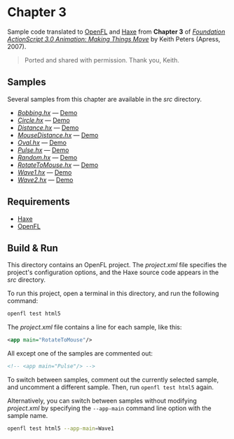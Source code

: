# Chapter 3

Sample code translated to [OpenFL](https://openfl.org/) and [Haxe](https://haxe.org/) from **Chapter 3** of [_Foundation ActionScript 3.0 Animation: Making Things Move_](http://www.apress.com/9781590597910) by Keith Peters (Apress, 2007).

> Ported and shared with permission. Thank you, Keith.

## Samples

Several samples from this chapter are available in the _src_ directory.

- [_Bobbing.hx_](src/Bobbing.hx) — [Demo](https://joshtynjala.github.io/foundation-animation-making-things-move-haxe-openfl/ch03/Bobbing/index.html)
- [_Circle.hx_](src/Circle.hx) — [Demo](https://joshtynjala.github.io/foundation-animation-making-things-move-haxe-openfl/ch03/Circle/index.html)
- [_Distance.hx_](src/Distance.hx) — [Demo](https://joshtynjala.github.io/foundation-animation-making-things-move-haxe-openfl/ch03/Distance/index.html)
- [_MouseDistance.hx_](src/MouseDistance.hx) — [Demo](https://joshtynjala.github.io/foundation-animation-making-things-move-haxe-openfl/ch03/MouseDistance/index.html)
- [_Oval.hx_](src/Oval.hx) — [Demo](https://joshtynjala.github.io/foundation-animation-making-things-move-haxe-openfl/ch03/Oval/index.html)
- [_Pulse.hx_](src/Pulse.hx) — [Demo](https://joshtynjala.github.io/foundation-animation-making-things-move-haxe-openfl/ch03/Pulse/index.html)
- [_Random.hx_](src/Random.hx) — [Demo](https://joshtynjala.github.io/foundation-animation-making-things-move-haxe-openfl/ch03/Random/index.html)
- [_RotateToMouse.hx_](src/RotateToMouse.hx) — [Demo](https://joshtynjala.github.io/foundation-animation-making-things-move-haxe-openfl/ch03/RotateToMouse/index.html)
- [_Wave1.hx_](src/Wave1.hx) — [Demo](https://joshtynjala.github.io/foundation-animation-making-things-move-haxe-openfl/ch03/Wave1/index.html)
- [_Wave2.hx_](src/Wave2.hx) — [Demo](https://joshtynjala.github.io/foundation-animation-making-things-move-haxe-openfl/ch03/Wave2/index.html)

## Requirements

- [Haxe](https://haxe.org/download/)
- [OpenFL](https://openfl.org/download/)

## Build & Run

This directory contains an OpenFL project. The _project.xml_ file specifies the project's configuration options, and the Haxe source code appears in the _src_ directory.

To run this project, open a terminal in this directory, and run the following command:

```sh
openfl test html5
```

The _project.xml_ file contains a line for each sample, like this:

```xml
<app main="RotateToMouse"/>
```

All except one of the samples are commented out:

```xml
<!-- <app main="Pulse"/> -->
```

To switch between samples, comment out the currently selected sample, and uncomment a different sample. Then, run `openfl test html5` again.

Alternatively, you can switch between samples without modifying _project.xml_ by specifying the `--app-main` command line option with the sample name.

```sh
openfl test html5 --app-main=Wave1
```
